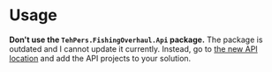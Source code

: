 # Usage
**Don't use the `TehPers.FishingOverhaul.Api` package.** The package is outdated and I cannot update it currently. Instead, go to [the new API location](https://github.com/TehPers/StardewValleyMods/tree/2.0-dev/FishingOverhaul.Api/) and add the API projects to your solution.